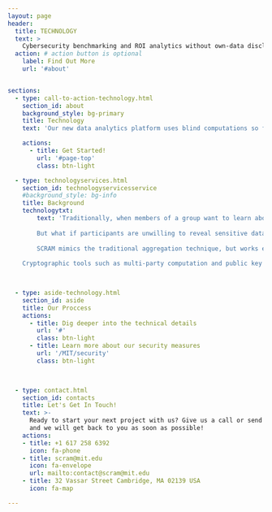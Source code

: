 ```yaml
---
layout: page
header:
  title: TECHNOLOGY
  text: >
    Cybersecurity benchmarking and ROI analytics without own-data disclosure
  action: # action button is optional
    label: Find Out More
    url: '#about'


sections:
  - type: call-to-action-technology.html
    section_id: about
    background_style: bg-primary
    title: Technology
    text: 'Our new data analytics platform uses blind computations so firms never need to disclose their own data. Read about the technology and view our code below.'

    actions:
      - title: Get Started!
        url: '#page-top'
        class: btn-light

  - type: technologyservices.html
    section_id: technologyservicesservice
    #background_style: bg-info
    title: Background
    technologytxt:
        text: 'Traditionally, when members of a group want to learn about trends across their membership without revealing information to other members in the group, they need to select a trusted third party. This third party will gather data from all the participants, pool it, run computations on the data to produce summary statistics and analysis, and then send only the results back to all the participants in the pool. The third party needs to be trusted because it can view the data sent in by all the participants. Individual participants cannot see the inputs of other contributors, but the trusted third party can see everything. The process works well when participants are comfortable sharing their information with the third party (a risk) in exchange for learning more about the dynamics of the group (a benefit). 
        
		But what if participants are unwilling to reveal sensitive data to even a trusted third party? MPC offers the same functionality as the data pool described above, but without requiring a trusted third party to see the data. This is possible due to a combination of the mathematical properties of encrypted data and clever structuring of the computations.  
        
		SCRAM mimics the traditional aggregation technique, but works exclusively on encrypted data that it cannot see. The system takes in encrypted data from the participants, runs a blind computation on it, and returns an encrypted result that must be unlocked by each participant separately before anyone can see the answer. The security of the system comes from the requirement that the keys from all the participants are needed in order to unlock any of the data. Participants guarantee their own security by agreeing to unlock only the result using their privately held key. 
 
	Cryptographic tools such as multi-party computation and public key cryptography provide a way to perform mathematical operations on encrypted data without ever exposing the underlying data. While there are a variety of solutions to the challenge of secure computation, we choose an approach for SCRAM that provides simple, straightforward security guarantees as well as support for complex computation. The steps of our computations are provided below:'   


     
  - type: aside-technology.html
    section_id: aside
    title: Our Proccess
    actions:
      - title: Dig deeper into the technical details
        url: '#'
        class: btn-light
      - title: Learn more about our security measures 
        url: '/MIT/security'
        class: btn-light

  

  - type: contact.html
    section_id: contacts
    title: Let's Get In Touch!
    text: >-
      Ready to start your next project with us? Give us a call or send us an email
      and we will get back to you as soon as possible!
    actions:
    - title: +1 617 258 6392
      icon: fa-phone
    - title: scram@mit.edu
      icon: fa-envelope
      url: mailto:contact@scram@mit.edu
    - title: 32 Vassar Street Cambridge, MA 02139 USA
      icon: fa-map

---
```


